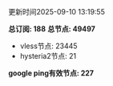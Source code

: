 更新时间2025-09-10 13:19:55

**总订阅: 188**
**总节点: 49497**
- vless节点: 23445
- hysteria2节点: 21

**google ping有效节点: 227**
